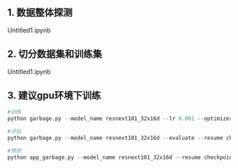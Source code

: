 ## 1. 数据整体探测
Untitled1.ipynb

## 2. 切分数据集和训练集
Untitled1.ipynb

## 3. 建议gpu环境下训练

~~~python
#训练
python garbage.py --model_name resnext101_32x16d --lr 0.001 --optimizer adam --start_epoch 1 --epochs 10 --num_classes 40

#评估
python garbage.py --model_name resnext101_32x16d --evaluate --resume checkpoint/checkpoint.pth.tar --num_classes 40

#预测
python app_garbage.py --model_name resnext101_32x16d --resume checkpoint/garbage_resnext101_model_2_7420_8430.pth
~~~

